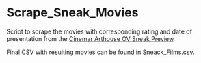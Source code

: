 # Scrape_Sneak_Movies

Script to scrape the movies with corresponding rating and date of presentation from the [Cinemar Arthouse OV Sneak Preview](https://www.cinema-arthouse.de/kino/programm/ov-sneakpreview).

Final CSV with resulting movies can be found in [Sneack_Films.csv](https://github.com/egiacomazzi/Scrape_Sneak_Movies/blob/main/Sneak_Films.csv).
